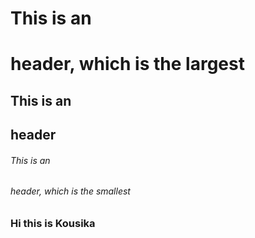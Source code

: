 # This is an <h1> header, which is the largest
## This is an <h2> header
###### This is an <h6> header, which is the smallest
### Hi this is Kousika
